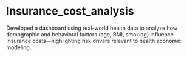 # Insurance_cost_analysis
Developed a dashboard using real-world health data to analyze how demographic and behavioral factors (age, BMI, smoking) influence insurance costs—highlighting risk drivers relevant to health economic modeling.
